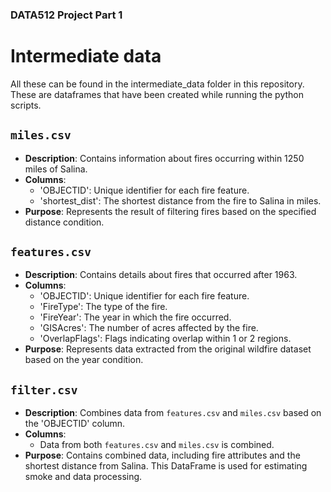 ### DATA512 Project Part 1

# Intermediate data   
All these can be found in the intermediate_data folder in this repository. These are dataframes that have been created while running the python scripts.   

## `miles.csv`

- **Description**: Contains information about fires occurring within 1250 miles of Salina.
- **Columns**:
  - 'OBJECTID': Unique identifier for each fire feature.
  - 'shortest_dist': The shortest distance from the fire to Salina in miles.
- **Purpose**: Represents the result of filtering fires based on the specified distance condition.

## `features.csv`

- **Description**: Contains details about fires that occurred after 1963.
- **Columns**:
  - 'OBJECTID': Unique identifier for each fire feature.
  - 'FireType': The type of the fire.
  - 'FireYear': The year in which the fire occurred.
  - 'GISAcres': The number of acres affected by the fire.
  - 'OverlapFlags': Flags indicating overlap within 1 or 2 regions.
- **Purpose**: Represents data extracted from the original wildfire dataset based on the year condition.

## `filter.csv`

- **Description**: Combines data from `features.csv` and `miles.csv` based on the 'OBJECTID' column.
- **Columns**:
  - Data from both `features.csv` and `miles.csv` is combined.
- **Purpose**: Contains combined data, including fire attributes and the shortest distance from Salina. This DataFrame is used for estimating smoke and data processing.
